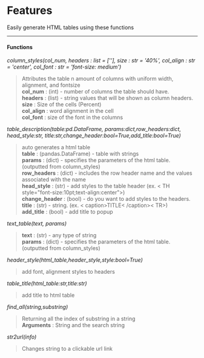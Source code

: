 # Features

Easily generate HTML tables using these functions

----
#### Functions  

*column_styles(col_num, headers : list = [''], size : str = '40%', col_align : str = 'center', col_font : str = 'font-size: medium')*   
> Attributes the table n amount of columns with uniform width, alignment, and fontsize   
>**col_num** : (int) - number of columns the table should have.  
>**headers** : (list) - string values that will be shown as column headers.   
>**size** : Size of the cells (Percent)    
>**col_align** : word alignment in the cell   
>**col_font** : size of the font in the columns   

*table_description(table:pd.DataFrame, params:dict,row_headers:dict, head_style:str, title:str,change_header:bool=True,add_title:bool=True)*
>auto generates a html table  
>**table** : (pandas.DataFrame) - table with strings  
>**params** : (dict) - specifies the parameters of the html table. (outputted from column_styles)  
>**row_headers** : (dict) - includes the row header name and the values associated with the name  
>**head_style** : (str) - add styles to the table header (ex. < TH style="font-size:10pt;text-align:center">)  
>**change_header** : (bool) - do you want to add styles to the headers.  
>**title** : (str) - string. (ex. < caption>TITLE< /caption>< TR>)  
>**add_title** : (bool) - add title to popup  

*text_table(text, params)*
>**text** : (str) - any type of string   
>**params** : (dict) - specifies the parameters of the html table. (outputted from column_styles)  

*header_style(html_table,header_style,style:bool=True)*
> add font, alignment styles to headers  

*table_title(html_table:str,title:str)*
> add title to html table  

*find_all(string,substring)*
> Returning all the index of substring in a string    
>**Arguments** : String and the search string   

*str2url(info)*
> Changes string to a clickable url link  














